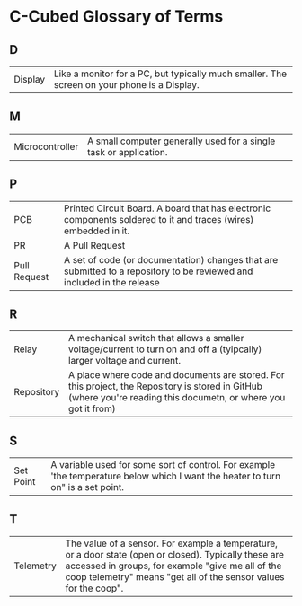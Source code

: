 # C-Cubed Glossary of Terms

## <a name="D"></a>D

| | |
| --- | --- |
| Display | Like a monitor for a PC, but typically much smaller. The screen on your phone is a Display. |

## <a name="M"></a>M

| | |
| --- | --- |
| Microcontroller | A small computer generally used for a single task or application. |

## <a name="P"></a>P

| | |
| --- | --- |
| PCB | Printed Circuit Board.  A board that has electronic components soldered to it and traces (wires) embedded in it. |
| PR | A Pull Request |
| Pull Request | A set of code (or documentation) changes that are submitted to a repository to be reviewed and included in the release |

## <a name="R"></a>R

| | |
| --- | --- |
| Relay | A mechanical switch that allows a smaller voltage/current to turn on and off a (tyipcally) larger voltage and current. |
| Repository | A place where code and documents are stored.  For this project, the Repository is stored in GitHub (where you're reading this documetn, or where you got it from) |

## <a name="S"></a>S

| | |
| --- | --- |
| Set Point | A variable used for some sort of control.  For example 'the temperature below which I want the heater to turn on" is a set point. |

## <a name="T"></a>T

| | |
| --- | --- |
| Telemetry | The value of a sensor.  For example a temperature, or a door state (open or closed). Typically these are accessed in groups, for example "give me all of the coop telemetry" means "get all of the sensor values for the coop". |

